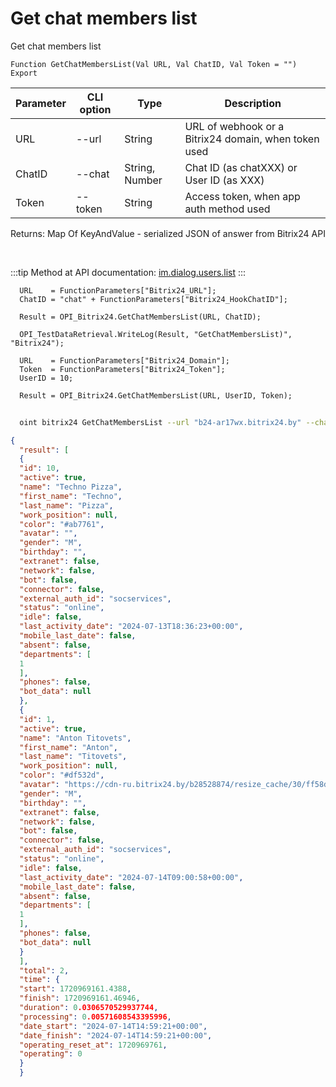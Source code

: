 ﻿---
sidebar_position: 15
---

# Get chat members list
 Get chat members list



`Function GetChatMembersList(Val URL, Val ChatID, Val Token = "") Export`

  | Parameter | CLI option | Type | Description |
  |-|-|-|-|
  | URL | --url | String | URL of webhook or a Bitrix24 domain, when token used |
  | ChatID | --chat | String, Number | Chat ID (as chatXXX) or User ID (as XXX) |
  | Token | --token | String | Access token, when app auth method used |

  
  Returns:  Map Of KeyAndValue - serialized JSON of answer from Bitrix24 API

<br/>

:::tip
Method at API documentation: [im.dialog.users.list](https://dev.1c-bitrix.ru/learning/course/?COURSE_ID=93&LESSON_ID=23800)
:::
<br/>


```bsl title="Code example"
  URL    = FunctionParameters["Bitrix24_URL"];
  ChatID = "chat" + FunctionParameters["Bitrix24_HookChatID"];
  
  Result = OPI_Bitrix24.GetChatMembersList(URL, ChatID);
  
  OPI_TestDataRetrieval.WriteLog(Result, "GetChatMembersList)", "Bitrix24");
  
  URL    = FunctionParameters["Bitrix24_Domain"];
  Token  = FunctionParameters["Bitrix24_Token"];
  UserID = 10;
  
  Result = OPI_Bitrix24.GetChatMembersList(URL, UserID, Token);
```



```sh title="CLI command example"
    
  oint bitrix24 GetChatMembersList --url "b24-ar17wx.bitrix24.by" --chat "chat + 450" --token "fe3fa966006e9f06006b12e400000001000..."

```

```json title="Result"
{
  "result": [
  {
  "id": 10,
  "active": true,
  "name": "Techno Pizza",
  "first_name": "Techno",
  "last_name": "Pizza",
  "work_position": null,
  "color": "#ab7761",
  "avatar": "",
  "gender": "M",
  "birthday": "",
  "extranet": false,
  "network": false,
  "bot": false,
  "connector": false,
  "external_auth_id": "socservices",
  "status": "online",
  "idle": false,
  "last_activity_date": "2024-07-13T18:36:23+00:00",
  "mobile_last_date": false,
  "absent": false,
  "departments": [
  1
  ],
  "phones": false,
  "bot_data": null
  },
  {
  "id": 1,
  "active": true,
  "name": "Anton Titovets",
  "first_name": "Anton",
  "last_name": "Titovets",
  "work_position": null,
  "color": "#df532d",
  "avatar": "https://cdn-ru.bitrix24.by/b28528874/resize_cache/30/ff58db95aecdfa09ae61b51b5fd8f63f/main/d7e/d7e99cf556e4ab676463dae2c00ddfbb/a7e0af6899300e3c684caeca5c334d81.jpg",
  "gender": "M",
  "birthday": "",
  "extranet": false,
  "network": false,
  "bot": false,
  "connector": false,
  "external_auth_id": "socservices",
  "status": "online",
  "idle": false,
  "last_activity_date": "2024-07-14T09:00:58+00:00",
  "mobile_last_date": false,
  "absent": false,
  "departments": [
  1
  ],
  "phones": false,
  "bot_data": null
  }
  ],
  "total": 2,
  "time": {
  "start": 1720969161.4388,
  "finish": 1720969161.46946,
  "duration": 0.0306570529937744,
  "processing": 0.00571608543395996,
  "date_start": "2024-07-14T14:59:21+00:00",
  "date_finish": "2024-07-14T14:59:21+00:00",
  "operating_reset_at": 1720969761,
  "operating": 0
  }
  }
```
